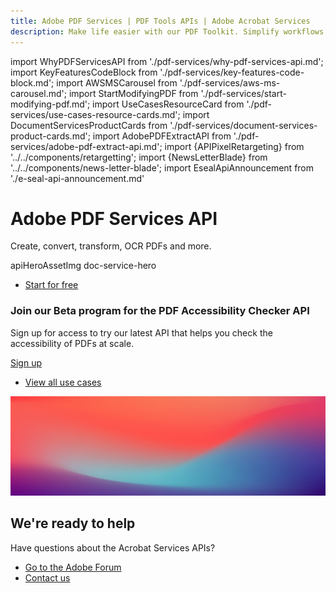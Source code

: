 ```yaml
---
title: Adobe PDF Services | PDF Tools APIs | Adobe Acrobat Services
description: Make life easier with our PDF Toolkit. Simplify workflows and improve UX. Our PDF Services API helps you create, convert, OCR PDFs and more. Learn more today.
---
```


import WhyPDFServicesAPI from './pdf-services/why-pdf-services-api.md';
import KeyFeaturesCodeBlock from './pdf-services/key-features-code-block.md';
import AWSMSCarousel from './pdf-services/aws-ms-carousel.md';
import StartModifyingPDF from './pdf-services/start-modifying-pdf.md';
import UseCasesResourceCard from './pdf-services/use-cases-resource-cards.md';
import DocumentServicesProductCards from './pdf-services/document-services-product-cards.md';
import AdobePDFExtractAPI from './pdf-services/adobe-pdf-extract-api.md';
import {APIPixelRetargeting} from '../../components/retargetting';
import {NewsLetterBlade} from '../../components/news-letter-blade';
import EsealApiAnnouncement from './e-seal-api-announcement.md'

<Hero slots="heading, text, assetsImg, buttons" customLayout variant="fullwidth" className="herobgImage Hero-Banner"/>

# Adobe PDF Services API

Create, convert, transform, OCR PDFs and more.

apiHeroAssetImg doc-service-hero

- [Start for free](https://acrobatservices.adobe.com/dc-integration-creation-app-cdn/main.html?api=pdf-services-api)

<!-- Why PDF Services API -->
<WrapperComponent slots="content" repeat="1" theme="lightest" className="why-pdf-services Why-PDF-Services-API"/>

<WhyPDFServicesAPI />

<!-- Carousel Block -->
<AWSMSCarousel />

<!-- Key Features Code Block -->
<KeyFeaturesCodeBlock />

<AnnouncementBlock slots="heading, text, button" theme="dark" />

### Join our Beta program for the PDF Accessibility Checker API

Sign up for access to try our latest API that helps you check the accessibility of PDFs at scale.

[Sign up](../pricing/contact/sales/accessibilitychecker)

<!--Adobe PDF Extract API -->

<WrapperComponent slots="content" repeat="1" theme="lightest" className="AdobePDFExtractAPI"/>

<AdobePDFExtractAPI />

<!--Stepper Block -->

<WrapperComponent slots="content" repeat="1" theme="light" className="start-modifying-pdf"/>

<StartModifyingPDF />

<!--Resource Card Block -->

<WrapperComponent slots="content" repeat="1" theme="lightest" className="Use-cases-for-PDF-services-API"/>

<UseCasesResourceCard />

<TextBlock slots="buttons" isCentered theme="lightest"  className='padding-5 Use-cases-for-PDF-services-API'/>

- [View all use cases](/src/pages/use-cases/agreements-and-contracts/sales-proposals-and-contracts/)

<WrapperComponent slots="content" repeat="1" theme="light" className="other-Adobe-Document-Services-APIs"/>

<DocumentServicesProductCards />

<NewsLetterBlade className="news-letter"/>

<DCSummaryBlock slots="image, heading, text, buttons" theme="lightest" background="white" className="How-to-get-started" />

![We're ready](../images/bg-hero.jpeg)

## We're ready to help

Have questions about the Acrobat Services APIs?

- [Go to the Adobe Forum](https://community.adobe.com/t5/document-services-apis/bd-p/Document-Cloud-SDK?page=1&sort=latest_replies&filter=all)
- [Contact us](../pricing/contact.md)

<APIPixelRetargeting/>
